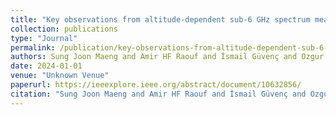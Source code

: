 ```yaml
---
title: "Key observations from altitude-dependent sub-6 GHz spectrum measurements at AERPAW"
collection: publications
type: "Journal"
permalink: /publication/key-observations-from-altitude-dependent-sub-6-ghz-spectrum-measurements-at-aerpaw
authors: Sung Joon Maeng and Amir HF Raouf and İsmail Güvenç and Ozgur Ozdemir and Mihail L Sichitiu and Rudra Dutta
date: 2024-01-01
venue: "Unknown Venue"
paperurl: https://ieeexplore.ieee.org/abstract/document/10632856/
citation: "Sung Joon Maeng and Amir HF Raouf and İsmail Güvenç and Ozgur Ozdemir and Mihail L Sichitiu and Rudra Dutta, Unknown Venue, 2024"
---
```

